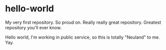 # hello-world
My very first repository. So proud on. Really really great repository. Greatest repository you'll ever know.

Hello world,
I'm working in public service, so this is totally "Neuland" to me.
Yay.
